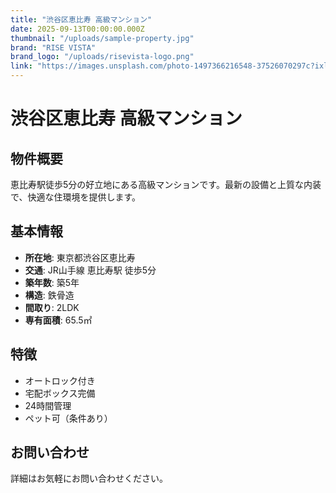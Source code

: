 ```yaml
---
title: "渋谷区恵比寿 高級マンション"
date: 2025-09-13T00:00:00.000Z
thumbnail: "/uploads/sample-property.jpg"
brand: "RISE VISTA"
brand_logo: "/uploads/risevista-logo.png"
link: "https://images.unsplash.com/photo-1497366216548-37526070297c?ixlib=rb-4.0.3&ixid=M3wxMjA3fDB8MHxwaG90by1wYWdlfHx8fGVufDB8fHx8fA%3D%3D&auto=format&fit=crop&w=2069&q=80"
---
```


# 渋谷区恵比寿 高級マンション

## 物件概要

恵比寿駅徒歩5分の好立地にある高級マンションです。最新の設備と上質な内装で、快適な住環境を提供します。

## 基本情報

- **所在地**: 東京都渋谷区恵比寿
- **交通**: JR山手線 恵比寿駅 徒歩5分
- **築年数**: 築5年
- **構造**: 鉄骨造
- **間取り**: 2LDK
- **専有面積**: 65.5㎡

## 特徴

- オートロック付き
- 宅配ボックス完備
- 24時間管理
- ペット可（条件あり）

## お問い合わせ

詳細はお気軽にお問い合わせください。
